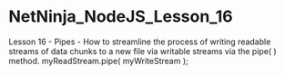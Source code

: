 # NetNinja_NodeJS_Lesson_16
Lesson 16 - Pipes - How to streamline the process of writing readable streams of data chunks to a new file via writable streams via the pipe( ) method. myReadStream.pipe( myWriteStream );
